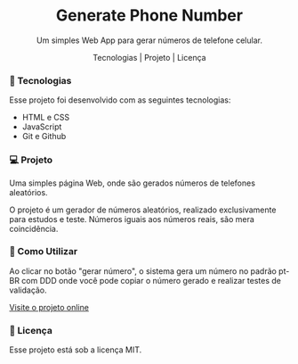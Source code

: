 <h1 align="center">Generate Phone Number</h1>
<p align="center">Um simples Web App para gerar números de telefone celular.</p>
<p align="center">Tecnologias   |    Projeto   |    Licença</p>




<h3>🚀 Tecnologias</h3>
Esse projeto foi desenvolvido com as seguintes tecnologias:

 - HTML e CSS
 - JavaScript
 - Git e Github

<h3>💻 Projeto</h3>

<p>Uma simples página Web, onde são gerados números de telefones aleatórios.</p>
<p>O projeto é um gerador de números aleatórios, realizado exclusivamente para estudos e teste. Números iguais aos números reais, são mera coincidência.</p>

<h3>🧠 Como Utilizar</h3>

<p>Ao clicar no botão "gerar número", o sistema gera um número no padrão pt-BR com DDD onde você pode copiar o número gerado e realizar testes de validação.</p>

[Visite o projeto online](https://gerador-celular.vercel.app/)
<h3>📝 Licença </h3>
Esse projeto está sob a licença MIT.
